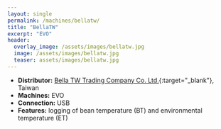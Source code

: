 ```yaml
---
layout: single
permalink: /machines/bellatw/
title: "BellaTW"
excerpt: "EVO"
header:
  overlay_image: /assets/images/bellatw.jpg
  image: /assets/images/bellatw.jpg
  teaser: assets/images/bellatw.jpg
---
```


* __Distributor:__ [Bella TW Trading Company Co. Ltd.](http://www.bellataiwan.com/){:target="_blank"}, Taiwan
* __Machines:__ EVO
* __Connection:__ USB
* __Features:__ logging of bean temperature (BT) and environmental temperature (ET)